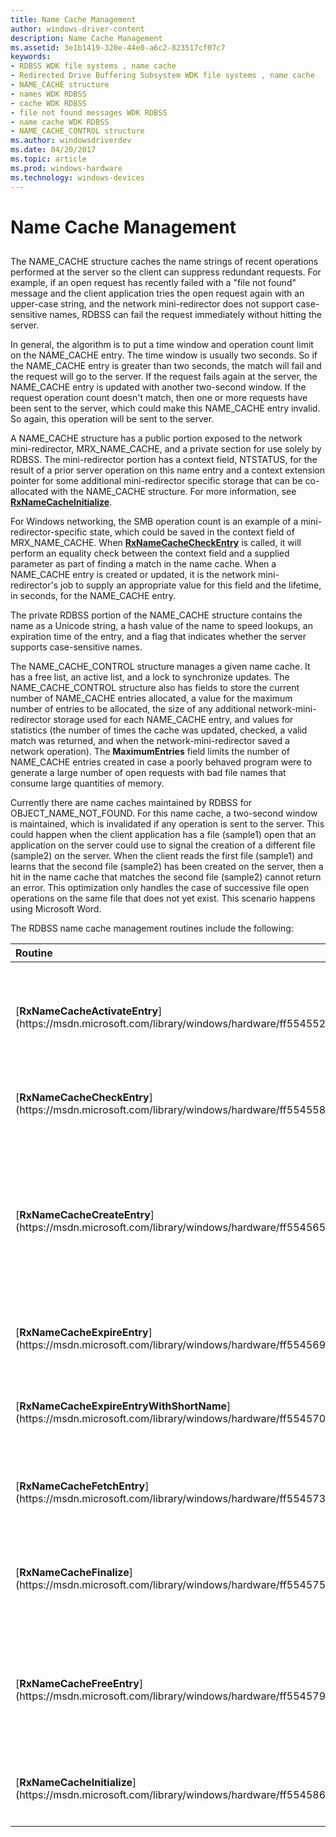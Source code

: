 ```yaml
---
title: Name Cache Management
author: windows-driver-content
description: Name Cache Management
ms.assetid: 3e1b1419-320e-44e0-a6c2-823517cf07c7
keywords:
- RDBSS WDK file systems , name cache
- Redirected Drive Buffering Subsystem WDK file systems , name cache
- NAME_CACHE structure
- names WDK RDBSS
- cache WDK RDBSS
- file not found messages WDK RDBSS
- name cache WDK RDBSS
- NAME_CACHE_CONTROL structure
ms.author: windowsdriverdev
ms.date: 04/20/2017
ms.topic: article
ms.prod: windows-hardware
ms.technology: windows-devices
---
```


# Name Cache Management


## <span id="ddk_name_cache_management_if"></span><span id="DDK_NAME_CACHE_MANAGEMENT_IF"></span>


The NAME\_CACHE structure caches the name strings of recent operations performed at the server so the client can suppress redundant requests. For example, if an open request has recently failed with a "file not found" message and the client application tries the open request again with an upper-case string, and the network mini-redirector does not support case-sensitive names, RDBSS can fail the request immediately without hitting the server.

In general, the algorithm is to put a time window and operation count limit on the NAME\_CACHE entry. The time window is usually two seconds. So if the NAME\_CACHE entry is greater than two seconds, the match will fail and the request will go to the server. If the request fails again at the server, the NAME\_CACHE entry is updated with another two-second window. If the request operation count doesn't match, then one or more requests have been sent to the server, which could make this NAME\_CACHE entry invalid. So again, this operation will be sent to the server.

A NAME\_CACHE structure has a public portion exposed to the network mini-redirector, MRX\_NAME\_CACHE, and a private section for use solely by RDBSS. The mini-redirector portion has a context field, NTSTATUS, for the result of a prior server operation on this name entry and a context extension pointer for some additional mini-redirector specific storage that can be co-allocated with the NAME\_CACHE structure. For more information, see [**RxNameCacheInitialize**](https://msdn.microsoft.com/library/windows/hardware/ff554586).

For Windows networking, the SMB operation count is an example of a mini-redirector-specific state, which could be saved in the context field of MRX\_NAME\_CACHE. When [**RxNameCacheCheckEntry**](https://msdn.microsoft.com/library/windows/hardware/ff554558) is called, it will perform an equality check between the context field and a supplied parameter as part of finding a match in the name cache. When a NAME\_CACHE entry is created or updated, it is the network mini-redirector's job to supply an appropriate value for this field and the lifetime, in seconds, for the NAME\_CACHE entry.

The private RDBSS portion of the NAME\_CACHE structure contains the name as a Unicode string, a hash value of the name to speed lookups, an expiration time of the entry, and a flag that indicates whether the server supports case-sensitive names.

The NAME\_CACHE\_CONTROL structure manages a given name cache. It has a free list, an active list, and a lock to synchronize updates. The NAME\_CACHE\_CONTROL structure also has fields to store the current number of NAME\_CACHE entries allocated, a value for the maximum number of entries to be allocated, the size of any additional network-mini-redirector storage used for each NAME\_CACHE entry, and values for statistics (the number of times the cache was updated, checked, a valid match was returned, and when the network-mini-redirector saved a network operation). The **MaximumEntries** field limits the number of NAME\_CACHE entries created in case a poorly behaved program were to generate a large number of open requests with bad file names that consume large quantities of memory.

Currently there are name caches maintained by RDBSS for OBJECT\_NAME\_NOT\_FOUND. For this name cache, a two-second window is maintained, which is invalidated if any operation is sent to the server. This could happen when the client application has a file (sample1) open that an application on the server could use to signal the creation of a different file (sample2) on the server. When the client reads the first file (sample1) and learns that the second file (sample2) has been created on the server, then a hit in the name cache that matches the second file (sample2) cannot return an error. This optimization only handles the case of successive file open operations on the same file that does not yet exist. This scenario happens using Microsoft Word.

The RDBSS name cache management routines include the following:

<table>
<colgroup>
<col width="50%" />
<col width="50%" />
</colgroup>
<thead>
<tr class="header">
<th align="left">Routine</th>
<th align="left">Description</th>
</tr>
</thead>
<tbody>
<tr class="odd">
<td align="left"><p>[<strong>RxNameCacheActivateEntry</strong>](https://msdn.microsoft.com/library/windows/hardware/ff554552)</p></td>
<td align="left"><p>This routine takes a name cache entry and updates the expiration time and the network mini-redirector context. It then puts the entry on the active list.</p></td>
</tr>
<tr class="even">
<td align="left"><p>[<strong>RxNameCacheCheckEntry</strong>](https://msdn.microsoft.com/library/windows/hardware/ff554558)</p></td>
<td align="left"><p>This routine checks a NAME_CACHE entry for validity.</p></td>
</tr>
<tr class="odd">
<td align="left"><p>[<strong>RxNameCacheCreateEntry</strong>](https://msdn.microsoft.com/library/windows/hardware/ff554565)</p></td>
<td align="left"><p>This routine allocates and initializes a NAME_CACHE structure with the given name string. It is expected that the caller will then initialize any additional network mini-redirector elements of the name cache context and then put the entry on the name cache active list.</p></td>
</tr>
<tr class="even">
<td align="left"><p>[<strong>RxNameCacheExpireEntry</strong>](https://msdn.microsoft.com/library/windows/hardware/ff554569)</p></td>
<td align="left"><p>This routine puts a NAME_CACHE entry on the free list.</p></td>
</tr>
<tr class="odd">
<td align="left"><p>[<strong>RxNameCacheExpireEntryWithShortName</strong>](https://msdn.microsoft.com/library/windows/hardware/ff554570)</p></td>
<td align="left"><p>This routine expires all of the NAME_CACHE entries whose name prefix matches the given short file name.</p></td>
</tr>
<tr class="even">
<td align="left"><p>[<strong>RxNameCacheFetchEntry</strong>](https://msdn.microsoft.com/library/windows/hardware/ff554573)</p></td>
<td align="left"><p>This routine looks for a match with a specified name string for a NAME_CACHE entry.</p></td>
</tr>
<tr class="odd">
<td align="left"><p>[<strong>RxNameCacheFinalize</strong>](https://msdn.microsoft.com/library/windows/hardware/ff554575)</p></td>
<td align="left"><p>This routine releases the storage for all of the NAME_CACHE entries associated with a NAME_CACHE_CONTROL structure.</p></td>
</tr>
<tr class="even">
<td align="left"><p>[<strong>RxNameCacheFreeEntry</strong>](https://msdn.microsoft.com/library/windows/hardware/ff554579)</p></td>
<td align="left"><p>This routine releases the storage for a NAME_CACHE entry and decrements the count of NAME_CACHE cache entries associated with a NAME_CACHE_CONTROL structure.</p></td>
</tr>
<tr class="odd">
<td align="left"><p>[<strong>RxNameCacheInitialize</strong>](https://msdn.microsoft.com/library/windows/hardware/ff554586)</p></td>
<td align="left"><p>This routine initializes a name cache (a NAME_CACHE_CONTROL structure).</p></td>
</tr>
</tbody>
</table>

 

 

 




